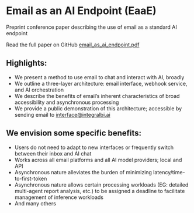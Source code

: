 # Email as an AI Endpoint (EaaE)
Preprint conference paper describing the use of email as a standard AI endpoint

Read the full paper on GitHub [email_as_ai_endpoint.pdf](./email_as_ai_endpoint.pdf)

## Highlights:
- We present a method to use email to chat and interact with AI, broadly
- We outline a three-layer architecture: email interface, webhook service, and AI orchestration
- We describe the benefits of email’s inherent characteristics of broad accessibility and asynchronous processing
- We provide a public demonstration of this architecture; accessible by sending email to interface@integralbi.ai

## We envision some specific benefits:
- Users do not need to adapt to new interfaces or frequently switch between their inbox and AI chat
- Works across all email platforms and all AI model providers; local and API
- Asynchronous nature alleviates the burden of minimizing latency/time-to-first-token
- Asynchronous nature allows certain processing workloads (EG: detailed multi-agent report analysis, etc.) to be assigned a deadline to facilitate management of inference workloads
- And many others
